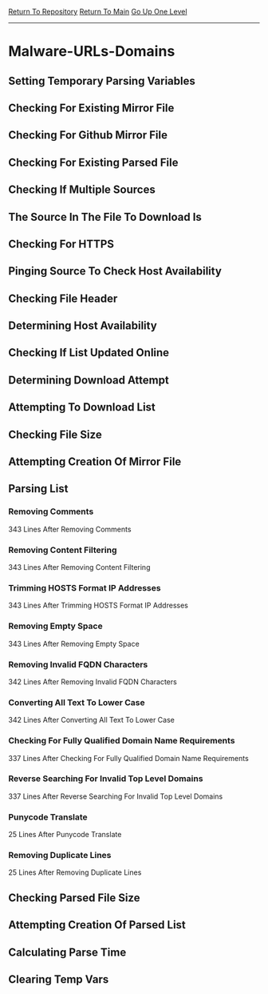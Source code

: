 [Return To Repository](https://github.com/DigitalWarrior/piholeparser/)
[Return To Main](https://github.com/DigitalWarrior/piholeparser/blob/master/RecentRunLogs/Mainlog.md)
[Go Up One Level](https://github.com/DigitalWarrior/piholeparser/blob/master/RecentRunLogs/TopLevelScripts/30-Processing-External-Blacklists.md)
____________________________________
# Malware-URLs-Domains
## Setting Temporary Parsing Variables
## Checking For Existing Mirror File
## Checking For Github Mirror File
## Checking For Existing Parsed File
## Checking If Multiple Sources
## The Source In The File To Download Is
## Checking For HTTPS
## Pinging Source To Check Host Availability
## Checking File Header
## Determining Host Availability
## Checking If List Updated Online
## Determining Download Attempt
## Attempting To Download List
## Checking File Size
## Attempting Creation Of Mirror File
## Parsing List
### Removing Comments
343 Lines After Removing Comments
### Removing Content Filtering
343 Lines After Removing Content Filtering
### Trimming HOSTS Format IP Addresses
343 Lines After Trimming HOSTS Format IP Addresses
### Removing Empty Space
343 Lines After Removing Empty Space
### Removing Invalid FQDN Characters
342 Lines After Removing Invalid FQDN Characters
### Converting All Text To Lower Case
342 Lines After Converting All Text To Lower Case
### Checking For Fully Qualified Domain Name Requirements
337 Lines After Checking For Fully Qualified Domain Name Requirements
### Reverse Searching For Invalid Top Level Domains
337 Lines After Reverse Searching For Invalid Top Level Domains
### Punycode Translate
25 Lines After Punycode Translate
### Removing Duplicate Lines
25 Lines After Removing Duplicate Lines
## Checking Parsed File Size
## Attempting Creation Of Parsed List
## Calculating Parse Time
## Clearing Temp Vars
